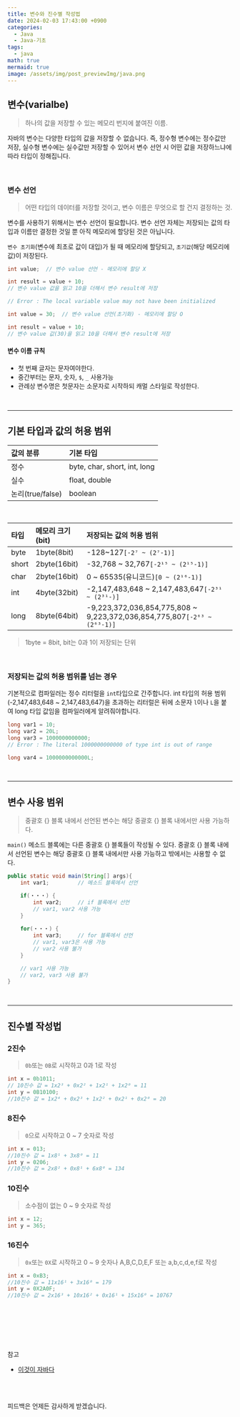 ```yaml
---
title: 변수와 진수별 작성법
date: 2024-02-03 17:43:00 +0900
categories:
  - Java
  - Java-기초
tags:
  - java
math: true
mermaid: true
image: /assets/img/post_previewImg/java.png
---
```


## 변수(varialbe)

> 하나의 값을 저장할 수 있는 메모리 번지에 붙여진 이름.

자바의 변수는 다양한 타입의 값을 저장할 수 없습니다.
즉, 정수형 변수에는 정수값만 저장, 실수형 변수에는 실수값만 저장할 수 있어서 변수 선언 시 어떤 값을 저장하느냐에 따라 타입이 정해집니다.

<br/>

### 변수 선언

> 어떤 타입의 데이터를 저장할 것이고, 변수 이름은 무엇으로 할 건지 결정하는 것.

변수를 사용하기 위해서는 변수 선언이 필요합니다. 
변수 선언 자체는 저장되는 값의 타입과 이름만 결정한 것일 뿐 아직 메모리에 할당된 것은 아닙니다.

`변수 초기화`(변수에 최초로 값이 대입)가 될 때 메모리에 할당되고, `초기값`(해당 메모리에 값)이 저장된다.

```java
int value;  // 변수 value 선언 - 메모리에 할당 X

int result = value + 10;  
// 변수 value 값을 읽고 10을 더해서 변수 result에 저장

// Error : The local variable value may not have been initialized
```
  

```java
int value = 30;  // 변수 value 선언(초기화) - 메모리에 할당 O

int result = value + 10; 
// 변수 value 값(30)을 읽고 10을 더해서 변수 result에 저장
```


#### 변수 이름 규칙
* 첫 번째 글자는 문자여야한다.
* 중간부터는 문자, 숫자, `$`, `_`  사용가능
* 관례상 변수명은 첫문자는 소문자로 시작하되 캐멀 스타일로 작성한다.

<br/>

---


## 기본 타입과 값의 허용 범위

| 값의 분류 | 기본 타입 |
|:-----|:-----|
|정수|byte, char, short, int, long|
|실수|float, double|
|논리(true/false)|boolean|

<br/>

|타입|메모리 크기(bit)|저장되는 값의 허용 범위|
|:----|:-----|:--------|
|byte|1byte(8bit)|-128~127`[-2⁷ ~ (2⁷-1)]`|
|short|2byte(16bit)|-32,768 ~ 32,767`[-2¹⁵ ~ (2¹⁵-1)]`|
|char|2byte(16bit)|0 ~ 65535(유니코드)`[0 ~ (2¹⁶-1)]`|
|int|4byte(32bit)|-2,147,483,648 ~ 2,147,483,647`[-2³¹ ~ (2³¹-)]`|
|long|8byte(64bit)|-9,223,372,036,854,775,808 ~ 9,223,372,036,854,775,807`[-2⁶³ ~ (2⁶³-1)]`|

> 1byte = 8bit, bit는 0과 1이 저장되는 단위

<br/>

### 저장되는 값의 허용 범위를 넘는 경우

기본적으로 컴파일러는 정수 리터럴을 `int`타입으로 간주합니다.
int 타입의 허용 범위(-2,147,483,648 ~ 2,147,483,647)을 초과하는 리터럴은 뒤에 소문자 `l`이나 `L`을 붙여 long 타입 값임을 컴파일러에게 알려줘야합니다.

```java
long var1 = 10;
long var2 = 20L;
long var3 = 1000000000000;
// Error : The literal 1000000000000 of type int is out of range

long var4 = 1000000000000L;
```

<br/>

---

## 변수 사용 범위

> 중괄호 {} 블록 내에서 선언된 변수는 해당 중괄호 {} 블록 내에서만 사용 가능하다.

`main()` 메소드 블록에는 다른 중괄호 {} 블록들이 작성될 수 있다. 
중괄호 {} 블록 내에서 선언된 변수는 해당 중괄호 {} 블록 내에서만 사용 가능하고 밖에서는 사용할 수 없다.

```java
public static void main(String[] args){
	int var1;         // 메소드 블록에서 선언

	if(・・・) {
		int var2;     // if 블록에서 선언
		// var1, var2 사용 가능
	}
	
	for(・・・) {
		int var3;     // for 블록에서 선언
		// var1, var3은 사용 가능
		// var2 사용 불가
	}

	// var1 사용 가능
	// var2, var3 사용 불가
}  
```



<br/>

---

## 진수별 작성법


### 2진수
>`0b`또는 `0B`로 시작하고 0과 1로 작성

```java
int x = 0b1011;   
// 10진수 값 = 1x2³ + 0x2² + 1x2¹ + 1x2⁰ = 11
int y = 0B10100;
//10진수 값 = 1x2⁴ + 0x2³ + 1x2² + 0x2¹ + 0x2⁰ = 20
```

### 8진수
> `0`으로 시작하고 0 ~ 7 숫자로 작성

```java
int x = 013;
//10진수 값 = 1x8¹ + 3x8⁰ = 11
int y = 0206; 
//10진수 값 = 2x8² + 0x8¹ + 6x8⁰ = 134
```

### 10진수
> 소수점이 없는 0 ~ 9 숫자로 작성

```java
int x = 12; 
int y = 365;
```

### 16진수
> `0x`또는 `0X`로 시작하고 0 ~ 9 숫자나 A,B,C,D,E,F 또는 a,b,c,d,e,f로 작성

```java
int x = 0xB3; 
//10진수 값 = 11x16¹ + 3x16⁰ = 179 
int y = 0X2A0F; 
//10진수 값 = 2x16³ + 10x16² + 0x16¹ + 15x16⁰ = 10767
```



<br/><br/><br/><br/><br/>

참고
- [이것이 자바다](https://www.youtube.com/playlist?list=PLVsNizTWUw7EmX1Y-7tB2EmsK6nu6Q10q)


<br/><br/>

피드백은 언제든 감사하게 받겠습니다.